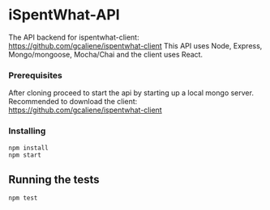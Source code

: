 # iSpentWhat-API
The API backend for ispentwhat-client:
https://github.com/gcaliene/ispentwhat-client
This API uses Node, Express, Mongo/mongoose, Mocha/Chai and the client uses React.

### Prerequisites
After cloning proceed to start the api by starting up a local mongo server. 
Recommended to download the client: https://github.com/gcaliene/ispentwhat-client


### Installing
```
npm install
npm start
```

## Running the tests
```
npm test
```
